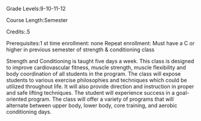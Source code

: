 Grade Levels:9-10-11-12

Course Length:Semester

Credits:.5

Prerequisites:1 st time enrollment: none Repeat enrollment: Must have a C or higher in previous semester of strength & conditioning class

Strength and Conditioning is taught five days a week. This class is designed to improve cardiovascular fitness, muscle strength, muscle flexibility and body coordination of all students in the program. The class will expose students to various exercise philosophies and techniques which could be utilized throughout life. It will also provide direction and instruction in proper and safe lifting techniques. The student will experience success in a goal-oriented program. The class will offer a variety of programs that will alternate between upper body, lower body, core training, and aerobic conditioning days.